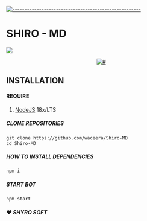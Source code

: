 [![-----------------------------------------------------](https://raw.githubusercontent.com/andreasbm/readme/master/assets/lines/colored.png)](#table-of-contents)
 
 # SHIRO - MD

![](./src/veiko.gif)

<p align="center">
 <a href="https://wa.me/6283830498138?text=.menu\nExample WhatsApp Bot"><img title="#" src="https://img.shields.io/badge/Whatsapp BOT-green?colorA=%23ff0000&colorB=%23017e40&style=for-the-badge"></a>
</p>

## INSTALLATION

#### REQUIRE
1. [NodeJS](https://nodejs.org/en/download) 18x/LTS

##### CLONE REPOSITORIES
```Alpine Abuild
git clone https://github.com/waceera/Shiro-MD
cd Shiro-MD
```

#####  HOW TO INSTALL DEPENDENCIES
```Alpine Abuild
npm i
```

#####  START BOT
```Alpine Abuild
npm start
```
#####  ❤ SHYRO SOFT
